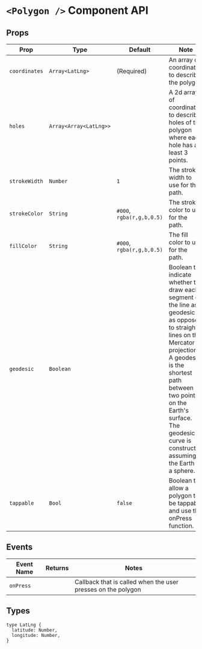 # `<Polygon />` Component API

## Props

| Prop | Type | Default | Note |
|---|---|---|---|
| `coordinates` | `Array<LatLng>` | (Required) | An array of coordinates to describe the polygon
| `holes` | `Array<Array<LatLng>>` |  | A 2d array of coordinates to describe holes of the polygon where each hole has at least 3 points.
| `strokeWidth` | `Number` | `1` | The stroke width to use for the path.
| `strokeColor` | `String` | `#000`, `rgba(r,g,b,0.5)` | The stroke color to use for the path.
| `fillColor` | `String` | `#000`, `rgba(r,g,b,0.5)` | The fill color to use for the path.
| `geodesic` | `Boolean` |  | Boolean to indicate whether to draw each segment of the line as a geodesic as opposed to straight lines on the Mercator projection. A geodesic is the shortest path between two points on the Earth's surface. The geodesic curve is constructed assuming the Earth is a sphere.
| `tappable` | `Bool` | `false` | Boolean to allow a polygon to be tappable and use the onPress function.

## Events

| Event Name | Returns | Notes
|---|---|---|
| `onPress` |  | Callback that is called when the user presses on the polygon

## Types

```
type LatLng {
  latitude: Number,
  longitude: Number,
}
```

